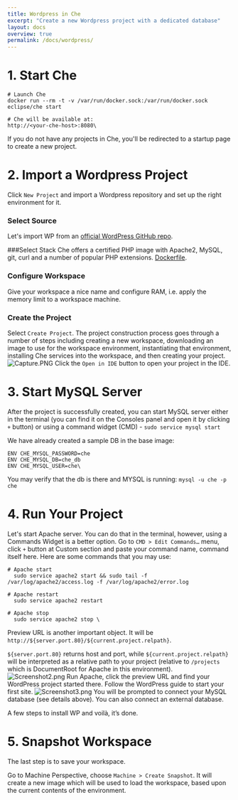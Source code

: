 ```yaml
---
title: Wordpress in Che
excerpt: "Create a new Wordpress project with a dedicated database"
layout: docs
overview: true
permalink: /docs/wordpress/
---
```

# 1. Start Che  

```smarty  
# Launch Che
docker run --rm -t -v /var/run/docker.sock:/var/run/docker.sock eclipse/che start

# Che will be available at: 
http://<your-che-host>:8080\
```
If you do not have any projects in Che, you'll be redirected to a startup page to create a new project.
# 2. Import a Wordpress Project  
Click `New Project` and import a Wordpress repository and set up the right environment for it.

### Select Source
Let's import WP from an [official WordPress GitHub repo](https://github.com/WordPress/WordPress.git). 
	
###Select Stack
Che offers a certified PHP image with Apache2, MySQL, git, curl and a number of popular PHP extensions.
[Dockerfile](https://github.com/eclipse/che-dockerfiles/blob/master/php/ubuntu/Dockerfile). 

### Configure Workspace
Give your workspace a nice name and configure RAM, i.e. apply the memory limit to a workspace machine.

### Create the Project
Select `Create Project`.  The project construction process goes through a number of steps including creating a new workspace, downloading an image to use for the workspace environment, instantiating that environment, installing Che services into the workspace, and then creating your project.
![Capture.PNG](images/Capture.PNG)
Click the `Open in IDE` button to open your project in the IDE.
# 3. Start MySQL Server  
After the project is successfully created, you can start MySQL server either in the terminal (you can find it on the Consoles panel and open it by clicking `+` button) or using a command widget (CMD) - `sudo service mysql start`

We have already created a sample DB in the base image:
```text  
ENV CHE_MYSQL_PASSWORD=che
ENV CHE_MYSQL_DB=che_db
ENV CHE_MYSQL_USER=che\
```
You may verify that the db is there and MYSQL is running: `mysql -u che -p che`
# 4. Run Your Project  
Let's start Apache server. You can do that in the terminal, however, using a Commands Widget is a better option. Go to `CMD > Edit Commands…` menu, click `+` button at Custom section and paste your command name, command itself here. 
Here are some commands that you may use:  
```shell  
# Apache start
  sudo service apache2 start && sudo tail -f /var/log/apache2/access.log -f /var/log/apache2/error.log
  
# Apache restart
  sudo service apache2 restart
  
# Apache stop
  sudo service apache2 stop \
```
Preview URL is another important object. It will be `http://${server.port.80}/${current.project.relpath}`.

`${server.port.80}` returns host and port, while `${current.project.relpath}` will be interpreted as a relative path to your project (relative to `/projects` which is DocumentRoot for Apache in this environment).
![Screenshot2.png](images/Screenshot2.png)
Run Apache, click the preview URL and find your WordPress project started there. Follow the WordPress guide to start your first site.
![Screenshot3.png](images/Screenshot3.png)
You will be prompted to connect your MySQL database (see details above). You can also connect an external database.

A few steps to install WP and voilà, it’s done.
# 5. Snapshot Workspace  
The last step is to save your workspace.

Go to Machine Perspective, choose `Machine > Create Snapshot`. It will create a new image which will be used to load the workspace, based upon the current contents of the environment.

